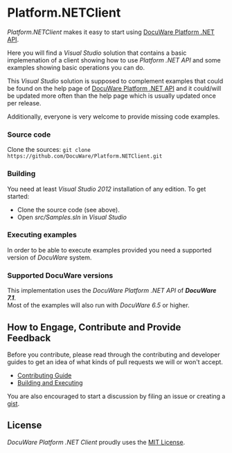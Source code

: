 # Platform.NETClient
*Platform.NETClient* makes it easy to start using [DocuWare Platform .NET API](https://developer.docuware.com/dotNet/66b2ed1e-2aef-452a-97cd-5014bbf0242b.html).  

Here you will find a *Visual Studio* solution that contains a basic implemenation of a client showing how to use *Platform .NET API* and some examples showing basic operations you can do.  

This *Visual Studio* solution is supposed to complement examples that could be found on the help page of [DocuWare Platform .NET API](http://help.docuware.com/sdk/platform) and it could/will be updated more often than the help page which is usually updated once per release.

Additionally, everyone is very welcome to provide missing code examples.

### Source code
Clone the sources: `git clone https://github.com/DocuWare/Platform.NETClient.git`

### Building
You need at least *Visual Studio 2012* installation of any edition.
To get started:
* Clone the source code (see above).
* Open *src/Samples.sln* in *Visual Studio*

### Executing examples
In order to be able to execute examples provided you need a supported version of *DocuWare* system.  

### Supported DocuWare versions
This implementation uses the *DocuWare Platform .NET API* of ***DocuWare 7.1***.  
Most of the examples will also run with *DocuWare 6.5* or higher.


## How to Engage, Contribute and Provide Feedback
Before you contribute, please read through the contributing and developer guides to get an idea of what kinds of pull requests we will or won't accept.
* [Contributing Guide](https://github.com/DocuWare/Platform.NETClient/wiki/Contributing-Guide)
* [Building and Executing](https://github.com/DocuWare/Platform.NETClient/wiki/Building-and-Executing)

You are also encouraged to start a discussion by filing an issue or creating a [gist](https://help.github.com/articles/about-gists/).

## License
*DocuWare Platform .NET Client* proudly uses the [MIT License](LICENSE).
